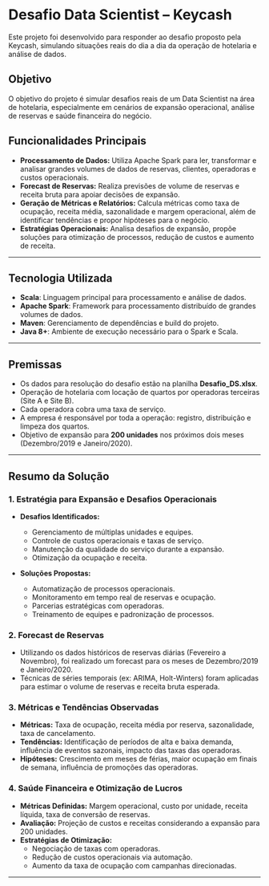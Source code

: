 # Desafio Data Scientist – Keycash

Este projeto foi desenvolvido para responder ao desafio proposto pela Keycash, simulando situações reais do dia a dia da operação de hotelaria e análise de dados.

## Objetivo

O objetivo do projeto é simular desafios reais de um Data Scientist na área de hotelaria, especialmente em cenários de expansão operacional, análise de reservas e saúde financeira do negócio.

## Funcionalidades Principais

- **Processamento de Dados:** Utiliza Apache Spark para ler, transformar e analisar grandes volumes de dados de reservas, clientes, operadoras e custos operacionais.
- **Forecast de Reservas:** Realiza previsões de volume de reservas e receita bruta para apoiar decisões de expansão.
- **Geração de Métricas e Relatórios:** Calcula métricas como taxa de ocupação, receita média, sazonalidade e margem operacional, além de identificar tendências e propor hipóteses para o negócio.
- **Estratégias Operacionais:** Analisa desafios de expansão, propõe soluções para otimização de processos, redução de custos e aumento de receita.

---

## Tecnologia Utilizada

- **Scala**: Linguagem principal para processamento e análise de dados.
- **Apache Spark**: Framework para processamento distribuído de grandes volumes de dados.
- **Maven**: Gerenciamento de dependências e build do projeto.
- **Java 8+**: Ambiente de execução necessário para o Spark e Scala.

---

## Premissas

- Os dados para resolução do desafio estão na planilha **Desafio_DS.xlsx**.
- Operação de hotelaria com locação de quartos por operadoras terceiras (Site A e Site B).
- Cada operadora cobra uma taxa de serviço.
- A empresa é responsável por toda a operação: registro, distribuição e limpeza dos quartos.
- Objetivo de expansão para **200 unidades** nos próximos dois meses (Dezembro/2019 e Janeiro/2020).

---

## Resumo da Solução

### 1. Estratégia para Expansão e Desafios Operacionais

- **Desafios Identificados:**
  - Gerenciamento de múltiplas unidades e equipes.
  - Controle de custos operacionais e taxas de serviço.
  - Manutenção da qualidade do serviço durante a expansão.
  - Otimização da ocupação e receita.

- **Soluções Propostas:**
  - Automatização de processos operacionais.
  - Monitoramento em tempo real de reservas e ocupação.
  - Parcerias estratégicas com operadoras.
  - Treinamento de equipes e padronização de processos.

### 2. Forecast de Reservas

- Utilizando os dados históricos de reservas diárias (Fevereiro a Novembro), foi realizado um forecast para os meses de Dezembro/2019 e Janeiro/2020.
- Técnicas de séries temporais (ex: ARIMA, Holt-Winters) foram aplicadas para estimar o volume de reservas e receita bruta esperada.

### 3. Métricas e Tendências Observadas

- **Métricas:** Taxa de ocupação, receita média por reserva, sazonalidade, taxa de cancelamento.
- **Tendências:** Identificação de períodos de alta e baixa demanda, influência de eventos sazonais, impacto das taxas das operadoras.
- **Hipóteses:** Crescimento em meses de férias, maior ocupação em finais de semana, influência de promoções das operadoras.

### 4. Saúde Financeira e Otimização de Lucros

- **Métricas Definidas:** Margem operacional, custo por unidade, receita líquida, taxa de conversão de reservas.
- **Avaliação:** Projeção de custos e receitas considerando a expansão para 200 unidades.
- **Estratégias de Otimização:**
  - Negociação de taxas com operadoras.
  - Redução de custos operacionais via automação.
  - Aumento da taxa de ocupação com campanhas direcionadas.

---

